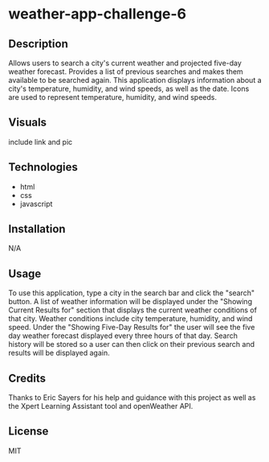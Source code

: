 # weather-app-challenge-6

## 

## Description
Allows users to search a city's current weather and projected five-day weather forecast. Provides a list of previous searches and makes them available to be searched again. This application displays information about a city's temperature, humidity, and wind speeds, as well as the date. Icons are used to represent temperature, humidity, and wind speeds.

## Visuals
include link and pic

## Technologies
* html
* css
* javascript

## Installation
N/A

## Usage
To use this application, type a city in the search bar and click the "search" button. A list of weather information will be displayed under the "Showing Current Results for" section that displays the current weather conditions of that city. Weather conditions include city temperature, humidity, and wind speed. Under the "Showing Five-Day Results for" the user will see the five day weather forecast displayed every three hours of that day. Search history will be stored so a user can then click on their previous search and results will be displayed again.

## Credits
Thanks to Eric Sayers for his help and guidance with this project as well as the Xpert Learning Assistant tool and openWeather API.

## License
MIT